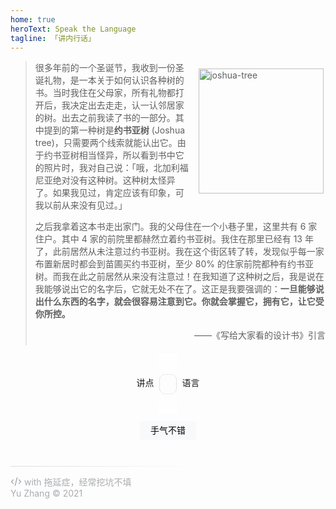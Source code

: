 ```yaml
---
home: true
heroText: Speak the Language
tagline: 「讲内行话」
---
```


<!-- <link rel="stylesheet" href="/notes/_home.css"> -->
<style>
    .home .hero h1#main-title {
        margin-bottom: 0;
    }

    .home .hero h1+p.description {
        margin-top: 0;
    }

    main.home {
        max-width: 800px;
    }

    main.home strong {
        color: #888;
        font-weight: bold;
    }

    #homepage #joshua-tree {
        float: right;
        width: 200px;
        margin: 0.8em 0.2em 0.4em 1em;
    }

    @media (max-width: 719px) {
        #homepage #joshua-tree {
            float: none;
            width: 100%;
            margin: 0.5em 0 0;
        }
    }

    #homepage hr {
        height: 1px;
        width: 100%;
        background: linear-gradient(to right, #dadcdf, transparent 60%);
        margin: 1em 0;
        border: none;
    }

    /* SLOT MACHINE */

    #homepage #outer {
        display: flex;
        align-items: flex-start;
        justify-content: center;
    }

    #homepage #outer>div:not(#slot-machine) {
        line-height: 2;
        margin-top: 32px;
    }

    #homepage #slot-machine {
        position: relative;
        height: 96px;
        overflow: hidden;
        text-align: center;
        user-select: none;
        padding: 0 1em;
        margin-left: 0.6em;
        margin-right: 0.6em;
    }

    #homepage #slot-machine::before {
        position: absolute;
        top: 32px;
        left: 0;
        height: 32px;
        width: 100%;
        content: "";
        border: 1px solid #dfe1e5;
        border-radius: 9px;
        box-sizing: border-box;
    }

    #homepage #slot-machine::after {
        position: absolute;
        top: 0;
        left: 0;
        height: 100%;
        width: 100%;
        content: "";
        /* background: linear-gradient(to bottom, white, transparent, white); */
        /* For Safari compatibility */
        background: linear-gradient(to bottom, white, rgba(255, 255, 255, 0), white);
    }

    /* @media (prefers-color-scheme: dark) {
        #slot-machine::after {
            background: linear-gradient(to bottom, #333333, transparent, #333333);
        }

        body {
            background: #333333;
        }
    } */

    #homepage #tiles {
        position: relative;
    }

    #homepage #btn-group {
        margin: 0 auto;
        width: -moz-fit-content;
        width: fit-content;
    }

    #homepage #btn-feelingLucky {
        background-color: #f8f9fa;
        border: 1px solid #f8f9fa;
        border-radius: 4px;
        margin: 11px 4px;
        padding: 0 16px;
        line-height: 2;
        font-size: 14px;
        transition: border-color 0.5s ease-in;
        transition: box-shadow 0.5s ease-in;
    }

    #homepage #btn-feelingLucky:hover {
        box-shadow: 0 1px 1px rgb(0 0 0 / 10%);
        border: 1px solid #dadce0;
    }

    #homepage #btn-feelingLucky:focus {
        border: 1px solid #529cda;
        outline: none;
    }

    #homepage #target {
        transition: opacity 0.5s ease-in;
        opacity: 0;
        text-align: center;
        font-size: 14px;
        color: #a8a9aa;
        user-select: none;
        margin: 0 auto 1em;
    }

    #homepage #target>a {
        color: #81B0D8;
    }
</style>

<div id="homepage">

> <img src="/notes/imgs/joshua-tree.jpg" id="joshua-tree" alt="joshua-tree">
>
> 很多年前的一个圣诞节，我收到一份圣诞礼物，是一本关于如何认识各种树的书。当时我住在父母家，所有礼物都打开后，我决定出去走走，认一认邻居家的树。出去之前我读了书的一部分。其中提到的第一种树是<strong>约书亚树</strong> (Joshua tree)，只需要两个线索就能认出它。由于约书亚树相当怪异，所以看到书中它的照片时，我对自己说：「哦，北加利福尼亚绝对没有这种树。这种树太怪异了。如果我见过，肯定应该有印象，可我以前从来没有见过。」
>
> 之后我拿着这本书走出家门。我的父母住在一个小巷子里，这里共有 6 家住户。其中 4 家的前院里都赫然立着约书亚树。我住在那里已经有 13 年了，此前居然从未注意过约书亚树。我在这个街区转了转，发现似乎每一家布置新居时都会到苗圃买约书亚树，至少 80% 的住家前院都种有约书亚树。而我在此之前居然从来没有注意过！在我知道了这种树之后，我是说在我能够说出它的名字后，它就无处不在了。这正是我要强调的：<strong>一旦能够说出什么东西的名字，就会很容易注意到它。你就会掌握它，拥有它，让它受你所控。</strong>
>
> <div style="display: flex; flex-direction: row-reverse"><p style="margin: 0 0 .5em;"><span class="cn-font" lang="zh-CN">——</span>《写给大家看的设计书》引言</p></div>

<!-- Slot Machine -->

<div id="outer">
    <div>讲点</div>
    <div id="slot-machine">
        <div id="tiles"></div>
    </div>
    <div>语言</div>
</div>
<div id="btn-group">
    <button id="btn-feelingLucky">手气不错</button>
    <!-- <input type="checkbox" id="ckbox-autojump" style="vertical-align: text-bottom; margin-right: 0;" checked>
    <label for="ckbox-autojump" style="font-size: 14px;">自动跳转</label> -->
</div>
<p id="target">&nbsp;</p>

<script>
export default {
    mounted() {
        // STATE
        let idle = true;
        let idleLoop;

        // IDLE
        const idleScrollSpeed = 15; // pixels per second
        const idleResetTime = 60; // seconds

        // SLOTS
        const tileHeight = 32; // pixels
        const tiles = [
            {
                text: '自然',
                links: [
                    { name: '日本語の文法', url: 'langs/jp/grammar.html' },
                    { name: '在英国学英语', url: 'langs/en/learned-in-uk.html' },
                    { name: '英式 vs. 美式', url: 'langs/en/be-vs-ae.html' }
                ]
            },
            {
                text: '数学',
                links: [
                    { name: '线性代数', url: 'math/linear-algebra.html' },
                    { name: '在数学的海洋中飘荡（转载）', url: 'math/math-sea.html' }
                ]
            },
            {
                text: '编程',
                links: [
                    { name: 'AutoHotKey', url: 'software/windows/autohotkey.html' },
                    { name: 'Matplotlib', url: 'programming/python/matplotlib.html' },
                    { name: 'LaTeX', url: 'programming/latex.html' },
                ]
            },
            {
                text: '机器学习',
                links: [
                    { name: '神经网络可解释性综述', url: 'ml/nn-interpretability.html' },
                ]
            },
            {
                text: '生活',
                links: [
                    { name: '2018 in the UK', url: 'others/2018-uk.html' },
                ]
            },
            {
                text: '复杂度',
                links: [
                    { name: 'P、NP 与 NP 完全问题', url: 'others/p-np.html' }
                ]
            },
            {
                text: '音乐',
                links: [
                    { name: 'Interesting Stuff > 音乐', url: 'others/interesting-stuff.html#音乐' }
                ]
            },
            {
                text: 'Markdown',
                links: [
                    { name: 'Markdown All in One', url: 'https://marketplace.visualstudio.com/items?itemName=yzhang.markdown-all-in-one' }
                ]
            },
            {
                text: '鸡汤',
                links: [
                    { name: '你不知道找的是什么，就永远也找不到（转载）', url: 'reading/what-you-want.html' },
                    { name: '收益值与半衰期', url: 'reading/reward-and-half-life.html' },
                ]
            },
            {
                text: '#$%&～…',
                links: [
                    { name: '无题', url: 'others/misc.html' }
                ]
            },
        ];
        const numDuplicates = 6;

        // TRANSITION
        const idleTransition = `top ${idleResetTime}s linear`;
        const scrollTransition = 'top 1.5s cubic-bezier(.42, 0, 0, .92)';

        // UTILS
        /**
         * [min, max)
         */
        function getRandomInt(min, max) {
            min = Math.ceil(min);
            max = Math.floor(max);
            return Math.floor(Math.random() * (max - min) + min);
        }

        function debounce(fn, wait) {
            wait = wait || 0;
            let timerId;

            function debounced() {
                if (timerId) {
                    clearTimeout(timerId);
                    timerId = null;
                }
                timerId = setTimeout(function () {
                    fn();
                }, wait);
            }
            return debounced;
        }

        function calcShiftedTop(elTiles) {
            const numItemsAbove = Math.floor(-elTiles.offsetTop / tileHeight);
            const numTileSetsToShift = Math.floor(numItemsAbove / tiles.length);
            const shiftedTop = elTiles.offsetTop + numTileSetsToShift * tiles.length * tileHeight;
            return shiftedTop;
        }

        const setIdle = debounce(() => {
            idle = true;
            startIdleScroll();
        }, 10000);

        // record the slot machine history
        const choiceHistory = [];

        function feelingLucky() {
            idle = false;
            setIdle();
            // clearInterval(idleLoop);

            const elTarget = document.getElementById('target');
            elTarget.style.opacity = 0;

            // shift `tiles` down (reset `style.top`) so that there are enough items to scroll
            const elTiles = document.getElementById('tiles');
            const shiftedTop = calcShiftedTop(elTiles);
            elTiles.style.transition = 'none';
            elTiles.style.top = `${shiftedTop}px`;

            let choice = getRandomInt(0, tiles.length);
            while (choiceHistory.includes(choice)) {
                choice = getRandomInt(0, tiles.length);
            }
            choiceHistory.push(choice);
            if (choiceHistory.length > tiles.length / 2) {
                choiceHistory.shift();
            }

            // start scroll with a slight delay
            setTimeout(() => {
                elTiles.style.transition = scrollTransition;
                elTiles.style.top = `-${(choice + tiles.length * numDuplicates - 1 + 0.25) * tileHeight}px`;
                // bounce
                setTimeout(() => {
                    elTiles.style.transition = 'top 0.4s cubic-bezier(.4,0,1,1)';
                    elTiles.style.top = `-${(choice + tiles.length * numDuplicates - 1) * tileHeight}px`;
                }, 1500);
            }, 10);

            // fadein destination
            setTimeout(() => {
                const options = tiles[choice].links;
                const item = options[getRandomInt(0, options.length)];
                const fullUrl = item.url.startsWith('http') ? item.url : window.location.protocol + '//' + window.location.host + window.location.pathname + item.url;
                elTarget.innerHTML = `前往「<a href="${fullUrl}" target="_blank" rel="noopener noreferrer" class="outbound smaller">${item.name}</a>」`;
                elTarget.style.opacity = 1;
            }, 2 * 1000);
        }

        function addSetsOfTiles(el, num) {
            [...Array(num).keys()].forEach(_ => {
                tiles.forEach(t => {
                    const elTile = document.createElement('div');
                    elTile.textContent = t.text;
                    elTile.style.height = `${tileHeight}px`;
                    elTile.style.lineHeight = 2;
                    el.append(elTile);
                });
            });
        }

        function startIdleScroll() {
            if (window.location.pathname !== '/notes/') {
                return;
            }

            if (idle) {
                const elTiles = document.getElementById('tiles');
                if (elTiles.offsetTop === 0) {
                    // window.onload event
                    elTiles.style.transition = idleTransition;
                    elTiles.style.top = `${-idleScrollSpeed * idleResetTime}px`;
                } else {
                    // reset scroll
                    const shiftedTop = calcShiftedTop(elTiles);
                    elTiles.style.transition = 'none';
                    elTiles.style.top = `${shiftedTop}px`;
                    setTimeout(() => {
                        elTiles.style.transition = idleTransition;
                        elTiles.style.top = `${-idleScrollSpeed * idleResetTime}px`;
                    }, 10);
                }
            }
        }

        // INIT

        function init() {
            // rolling tiles
            const elTiles = document.getElementById('tiles');
            addSetsOfTiles(elTiles, numDuplicates + 2);

            // initial position
            elTiles.style.top = 0;

            window.onload = startIdleScroll;
            idleLoop = setInterval(startIdleScroll, idleResetTime * 1000);
            document.querySelector('.navbar a.home-link').onclick = startIdleScroll;

            document.getElementById('btn-feelingLucky').onclick = feelingLucky;
        }

        init()
    }
}
</script>

---

<div style="color: #aaacaf; font-family: 'PT Sans', -apple-system, BlinkMacSystemFont, 'Segoe UI', Helvetica, 'Noto Sans CJK SC', 'Source Han Sans SC', 'Source Han Sans CN', 'Microsoft Yahei', sans-serif">
    <p>
        <svg fill="none" viewBox="0 0 24 24" stroke="currentColor" width="18" style="vertical-align: text-bottom;">
            <path stroke-linecap="round" stroke-linejoin="round" stroke-width="2" d="M10 20l4-16m4 4l4 4-4 4M6 16l-4-4 4-4" />
        </svg>
        with 拖延症，经常挖坑不填
        <br>Yu Zhang © 2021
    </p>
</div>

</div>

<!-- <p>
<a href="https://github.com/yzhang-gh" target="_blank" rel="noopener noreferrer">
    <img src="https://img.shields.io/badge/dynamic/json?style=flat-square&logo=github&label=GitHub&labelColor=424755&color=272a32&suffix=+Followers&query=%24.data.totalSubs&url=https%3A%2F%2Fapi.spencerwoo.com%2Fsubstats%2F%3Fsource%3Dgithub%26queryKey%3Dyzhang-gh&longCache=true" alt="GitHub">
</a>
<a href="https://steamcommunity.com/profiles/76561198278233415/" target="_blank" rel="noopener noreferrer">
    <img src="https://img.shields.io/badge/dynamic/json?style=flat-square&logo=steam&label=Steam&labelColor=154c85&color=0e355d&suffix=+Games&query=%24.data.totalSubs&url=https%3A%2F%2Fapi.spencerwoo.com%2Fsubstats%2F%3Fsource%3DsteamGames%26queryKey%3D76561198278233415&longCache=true" alt="Steam">
</a>
<a href="https://www.zhihu.com/people/yzhang-zhihu" target="_blank" rel="noopener noreferrer">
    <img src="https://img.shields.io/badge/dynamic/json?style=flat-square&label=%E7%9F%A5%E4%B9%8E&labelColor=0084ff&color=0069cc&suffix=+%E5%85%B3%E6%B3%A8&query=%24.data.totalSubs&url=https%3A%2F%2Fapi.spencerwoo.com%2Fsubstats%2F%3Fsource%3Dzhihu%26queryKey%3Dyzhang-zhihu&longCache=true" alt="Zhihu">
</a>
</p> -->
